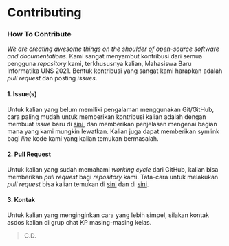 # Contributing

### How To Contribute
*We are creating awesome things on the shoulder of open-source software and documentations*. Kami sangat menyambut kontribusi dari semua pengguna *repository* kami, terkhususnya kalian, Mahasiswa Baru Informatika UNS 2021. Bentuk kontribusi yang sangat kami harapkan adalah *pull request* dan posting *issues*.
#### 1. Issue(s)
Untuk kalian yang belum memiliki pengalaman menggunakan Git/GitHub, cara paling mudah untuk memberikan kontribusi kalian adalah dengan membuat *issue* baru di [sini](https://github.com/stackofsugar/TeachingAssistant-KP2021/issues/new), dan memberikan penjelasan mengenai bagian mana yang kami mungkin lewatkan. Kalian juga dapat memberikan symlink bagi *line* kode kami yang kalian temukan bermasalah.
#### 2. Pull Request
Untuk kalian yang sudah memahami *working cycle* dari GitHub, kalian bisa memberikan *pull request* bagi *repository* kami. Tata-cara untuk melakukan *pull request* bisa kalian temukan di [sini](https://docs.github.com/en/github/collaborating-with-pull-requests/proposing-changes-to-your-work-with-pull-requests/creating-a-pull-request) dan di [sini](https://docs.github.com/articles/using-pull-requests).
#### 3. Kontak
Untuk kalian yang menginginkan cara yang lebih simpel, silakan kontak asdos kalian di grup chat KP masing-masing kelas.

>C.D.
